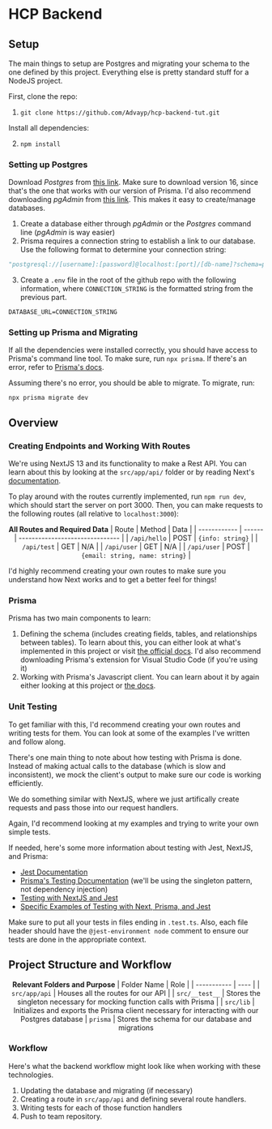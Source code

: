 # HCP Backend

## Setup

The main things to setup are Postgres and migrating your schema to the one defined by this project. Everything else is pretty standard stuff for a NodeJS project.

First, clone the repo:

1. `git clone https://github.com/Advayp/hcp-backend-tut.git`

Install all dependencies:

2. `npm install`

### Setting up Postgres

Download _Postgres_ from [this link](https://www.postgresql.org/). Make sure to download version 16, since that's the one that works with our version of Prisma. I'd also recommend downloading _pgAdmin_ from [this link](https://www.pgadmin.org/). This makes it easy to create/manage databases.

1. Create a database either through _pgAdmin_ or the _Postgres_ command line (_pgAdmin_ is way easier)
2. Prisma requires a connection string to establish a link to our database. Use the following format to determine your connection string:

```python
"postgresql://[username]:[password]@localhost:[port]/[db-name]?schema=public"
```

3. Create a `.env` file in the root of the github repo with the following information, where `CONNECTION_STRING` is the formatted string from the previous part.

```
DATABASE_URL=CONNECTION_STRING
```

### Setting up Prisma and Migrating

If all the dependencies were installed correctly, you should have access to Prisma's command line tool. To make sure, run `npx prisma`. If there's an error, refer to [Prisma's docs](https://www.prisma.io/docs/orm/prisma-client/setup-and-configuration/introduction).

Assuming there's no error, you should be able to migrate. To migrate, run:

```
npx prisma migrate dev
```

## Overview

### Creating Endpoints and Working With Routes

We're using NextJS 13 and its functionality to make a Rest API. You can learn about this by looking at the `src/app/api/` folder or by reading Next's [documentation](https://nextjs.org/docs/app/building-your-application/routing/route-handlers).

To play around with the routes currently implemented, run `npm run dev`, which should start the server on port 3000. Then, you can make requests to the following routes (all relative to `localhost:3000`):

<center>

**All Routes and Required Data**
| Route | Method | Data |
| ------------ | ------ | ------------------------------- |
| `/api/hello` | POST | `{info: string}` |
| `/api/test` | GET | N/A |
| `/api/user` | GET | N/A |
| `/api/user` | POST | `{email: string, name: string}` |

</center>

I'd highly recommend creating your own routes to make sure you understand how Next works and to get a better feel for things!

### Prisma

Prisma has two main components to learn:

1. Defining the schema (includes creating fields, tables, and relationships between tables). To learn about this, you can either look at what's implemented in this project or visit [the official docs](https://prisma.io/docs/orm/prisma-schema). I'd also recommend downloading Prisma's extension for Visual Studio Code (if you're using it)
2. Working with Prisma's Javascript client. You can learn about it by again either looking at this project or [the docs](https://www.prisma.io/docs/orm/prisma-client).

### Unit Testing

To get familiar with this, I'd recommend creating your own routes and writing tests for them. You can look at some of the examples I've written and follow along.

There's one main thing to note about how testing with Prisma is done. Instead of making actual calls to the database (which is slow and inconsistent), we mock the client's output to make sure our code is working efficiently.

We do something similar with NextJS, where we just artifically create requests and pass those into our request handlers.

Again, I'd recommend looking at my examples and trying to write your own simple tests.

If needed, here's some more information about testing with Jest, NextJS, and Prisma:

- [Jest Documentation](https://archive.jestjs.io/docs/en/22.x/getting-started.html)
- [Prisma's Testing Documentation](https://www.prisma.io/docs/orm/prisma-client/testing/unit-testing) (we'll be using the singleton pattern, not dependency injection)
- [Testing with NextJS and Jest](https://nextjs.org/docs/pages/building-your-application/testing/jest)
- [Specific Examples of Testing with Next, Prisma, and Jest](https://dev.to/dforrunner/unit-test-nextjs-13-app-router-api-routes-with-jest-and-react-testing-library-with-examples-including-prisma-example-367a)

Make sure to put all your tests in files ending in `.test.ts`. Also, each file header should have the `@jest-environment node` comment to ensure our tests are done in the appropriate context.

## Project Structure and Workflow

<center>

**Relevant Folders and Purpose**
| Folder Name | Role |
| ----------- | ---- |
| `src/app/api` | Houses all the routes for our API |
| `src/__test__` | Stores the singleton necessary for mocking function calls with Prisma |
| `src/lib` | Initializes and exports the Prisma client necessary for interacting with our Postgres database
| `prisma` | Stores the schema for our database and migrations

</center>

### Workflow

Here's what the backend workflow might look like when working with these technologies.

1. Updating the database and migrating (if necessary)
2. Creating a route in `src/app/api` and defining several route handlers.
3. Writing tests for each of those function handlers
4. Push to team repository.
